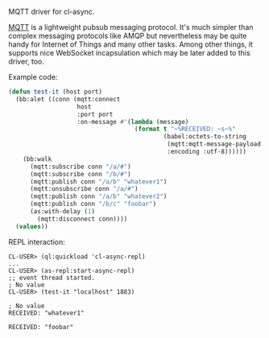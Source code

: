 MQTT driver for cl-async.

[MQTT](http://en.wikipedia.org/wiki/MQTT) is a lightweight pubsub
messaging protocol. It's much simpler than complex messaging protocols
like AMQP but nevertheless may be quite handy for Internet of Things
and many other tasks. Among other things, it supports nice WebSocket
incapsulation which may be later added to this driver, too.

Example code:
```cl
(defun test-it (host port)
  (bb:alet ((conn (mqtt:connect
                   host
                   :port port
                   :on-message #'(lambda (message)
                                   (format t "~%RECEIVED: ~s~%"
                                           (babel:octets-to-string
                                            (mqtt:mqtt-message-payload message)
                                            :encoding :utf-8))))))
    (bb:walk
      (mqtt:subscribe conn "/a/#")
      (mqtt:subscribe conn "/b/#")
      (mqtt:publish conn "/a/b" "whatever1")
      (mqtt:unsubscribe conn "/a/#")
      (mqtt:publish conn "/a/b" "whatever2")
      (mqtt:publish conn "/b/c" "foobar")
      (as:with-delay (1)
        (mqtt:disconnect conn))))
  (values))
```

REPL interaction:
```
CL-USER> (ql:quickload 'cl-async-repl)
...
CL-USER> (as-repl:start-async-repl)
;; event thread started.
; No value
CL-USER> (test-it "localhost" 1883)

; No value
RECEIVED: "whatever1"

RECEIVED: "foobar"
```
